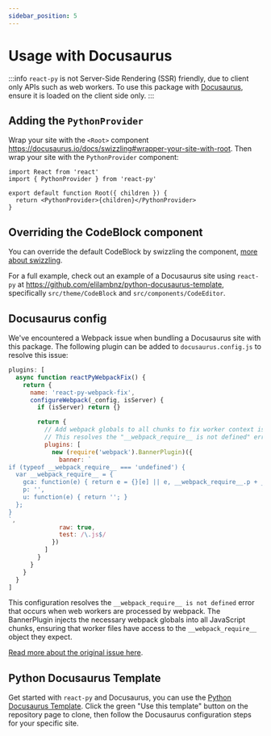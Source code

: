 ```yaml
---
sidebar_position: 5
---
```


# Usage with Docusaurus

:::info
`react-py` is not Server-Side Rendering (SSR) friendly, due to client only APIs such as web workers. To use this package with [Docusaurus](https://docusaurus.io), ensure it is loaded on the client side only.
:::

## Adding the `PythonProvider`

Wrap your site with the `<Root>` component https://docusaurus.io/docs/swizzling#wrapper-your-site-with-root. Then wrap your site with the `PythonProvider` component:

```tsx
import React from 'react'
import { PythonProvider } from 'react-py'

export default function Root({ children }) {
  return <PythonProvider>{children}</PythonProvider>
}
```

## Overriding the CodeBlock component

You can override the default CodeBlock by swizzling the component, [more about swizzling](https://docusaurus.io/docs/swizzling).

For a full example, check out an example of a Docusaurus site using `react-py` at https://github.com/elilambnz/python-docusaurus-template, specifically `src/theme/CodeBlock` and `src/components/CodeEditor`.

## Docusaurus config

We've encountered a Webpack issue when bundling a Docusaurus site with this package. The following plugin can be added to `docusaurus.config.js` to resolve this issue:

```js
plugins: [
  async function reactPyWebpackFix() {
    return {
      name: 'react-py-webpack-fix',
      configureWebpack(_config, isServer) {
        if (isServer) return {}

        return {
          // Add webpack globals to all chunks to fix worker context issues
          // This resolves the "__webpack_require__ is not defined" error in web workers
          plugins: [
            new (require('webpack').BannerPlugin)({
              banner: `
if (typeof __webpack_require__ === 'undefined') {
  var __webpack_require__ = {
    gca: function(e) { return e = {}[e] || e, __webpack_require__.p + __webpack_require__.u(e); },
    p: '',
    u: function(e) { return ''; }
  };
}
`,
              raw: true,
              test: /\.js$/
            })
          ]
        }
      }
    }
  }
]
```

This configuration resolves the `__webpack_require__ is not defined` error that occurs when web workers are processed by webpack. The BannerPlugin injects the necessary webpack globals into all JavaScript chunks, ensuring that worker files have access to the `__webpack_require__` object they expect.

[Read more about the original issue here](https://github.com/facebook/docusaurus/issues/8389).

## Python Docusaurus Template

Get started with `react-py` and Docusaurus, you can use the [Python Docusaurus Template](https://github.com/elilambnz/python-docusaurus-template). Click the green "Use this template" button on the repository page to clone, then follow the Docusaurus configuration steps for your specific site.
